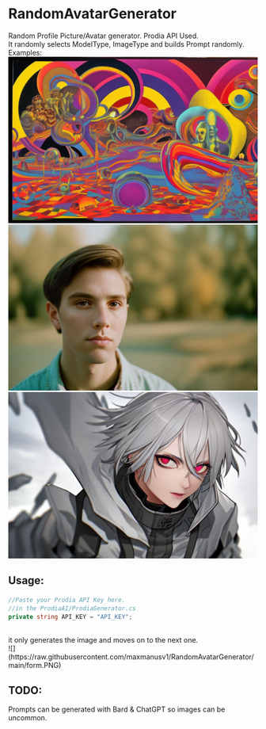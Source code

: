 # RandomAvatarGenerator
Random Profile Picture/Avatar generator. Prodia API Used. <br>
It randomly selects ModelType, ImageType and builds Prompt randomly. 
<br>
Examples:<br> 
![](https://raw.githubusercontent.com/maxmanusv1/RandomAvatarGenerator/main/ImageGenerator/bin/Debug/GeneratedImages/4258a209-9f27-4b39-87dd-7255720a90d1.png)
![](https://raw.githubusercontent.com/maxmanusv1/RandomAvatarGenerator/main/ImageGenerator/bin/Debug/GeneratedImages/40a88f74-17cf-4777-a0e9-e95b9cadadc7.png)
![](https://raw.githubusercontent.com/maxmanusv1/RandomAvatarGenerator/main/ImageGenerator/bin/Debug/GeneratedImages/63e5efd5-695a-4a65-855d-06483fab5e60.png)

## Usage: 
```csharp
//Paste your Prodia API Key here. 
//in the ProdiaAI/ProdiaGenerator.cs
private string API_KEY = "API_KEY";
``` 
<br>
it only generates the image and moves on to the next one. 
<br>
![](https://raw.githubusercontent.com/maxmanusv1/RandomAvatarGenerator/main/form.PNG)

## TODO:
Prompts can be generated with Bard & ChatGPT so images can be uncommon.
